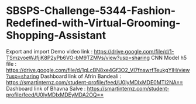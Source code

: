 # SBSPS-Challenge-5344-Fashion-Redefined-with-Virtual-Grooming-Shopping-Assistant
Export and import Demo video link : https://drive.google.com/file/d/1-TSmzvoeWJfjjK8P2yPb6VO-bM9TZMVs/view?usp=sharing
CNN Model h5 file : https://drive.google.com/file/d/1qLcBN8xe4Gf3O2_VI7fnswrfTeukgYlH/view?usp=sharing
Dashboard link of Afrin Bandeali : https://smartinternz.com/student-profile/feed/U0IyMDIxMDE0MTI2NA==
Dashboard link of Bhavna Salve : https://smartinternz.com/student-profile/feed/U0IyMDIxMDEyMDA2OQ==
